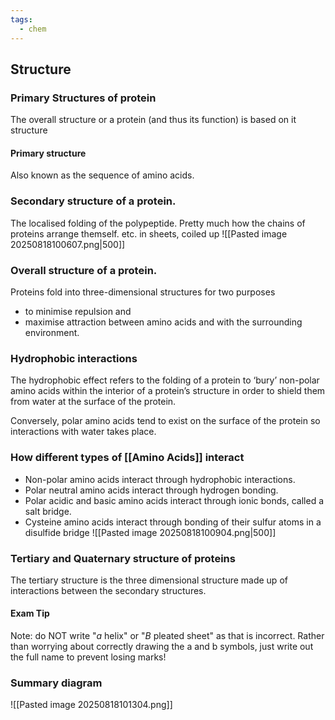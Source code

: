 ```yaml
---
tags:
  - chem
---
```

## Structure
### Primary Structures of protein
The overall structure or a protein (and thus its function) is based on it structure
#### Primary structure
Also known as the sequence of amino acids. 

### Secondary structure of a protein. 
The localised folding of the polypeptide. 
	Pretty much how the chains of proteins arrange themself. 
	etc. in sheets, coiled up
![[Pasted image 20250818100607.png|500]]
### Overall structure of a protein. 
Proteins fold into three-dimensional structures for two purposes
- to minimise repulsion 
and 
- maximise attraction between amino acids and with the surrounding environment.


### Hydrophobic interactions
The hydrophobic effect refers to the folding of a protein to ‘bury’ non-polar amino acids within the interior of a protein’s structure in order to shield them from water at the surface of the protein. 

Conversely, polar amino acids tend to exist on the surface of the protein so interactions with water takes place.


### How different types of [[Amino Acids]] interact
- Non-polar amino acids interact through hydrophobic interactions.
- Polar neutral amino acids interact through hydrogen bonding.
- Polar acidic and basic amino acids interact through ionic bonds, called a salt bridge.
- Cysteine amino acids interact through bonding of their sulfur atoms in a disulfide bridge
![[Pasted image 20250818100904.png|500]]

### Tertiary and Quaternary structure of proteins
The tertiary structure is the three dimensional structure made up of interactions between the secondary structures.

#### Exam Tip
Note: do NOT write "$a$ helix" or "$B$ pleated sheet" as that is incorrect. Rather than worrying about correctly drawing the a and b symbols, just write out the full name to prevent losing marks!

### Summary diagram
![[Pasted image 20250818101304.png]]
